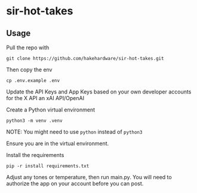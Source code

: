 # sir-hot-takes

## Usage
Pull the repo with
```
git clone https://github.com/hakehardware/sir-hot-takes.git
```

Then copy the env
```
cp .env.example .env
```

Update the API Keys and App Keys based on your own developer accounts for the X API an xAI API/OpenAI

Create a Python virtual environment
```
python3 -m venv .venv
```
NOTE: You might need to use `python` instead of `python3`

Ensure you are in the virtual environment.

Install the requirements 
```
pip -r install requirements.txt
```

Adjust any tones or temperature, then run main.py. You will need to authorize the app on your account before you can post. 
